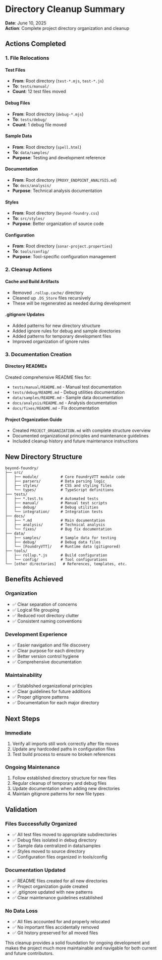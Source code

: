 # Directory Cleanup Summary

**Date**: June 10, 2025  
**Action**: Complete project directory organization and cleanup

## Actions Completed

### 1. File Relocations

#### Test Files
- **From**: Root directory (`test-*.mjs`, `test-*.js`)
- **To**: `tests/manual/`
- **Count**: 12 test files moved

#### Debug Files
- **From**: Root directory (`debug-*.mjs`)
- **To**: `tests/debug/`
- **Count**: 1 debug file moved

#### Sample Data
- **From**: Root directory (`spell.html`)
- **To**: `data/samples/`
- **Purpose**: Testing and development reference

#### Documentation
- **From**: Root directory (`PROXY_ENDPOINT_ANALYSIS.md`)
- **To**: `docs/analysis/`
- **Purpose**: Technical analysis documentation

#### Styles
- **From**: Root directory (`beyond-foundry.css`)
- **To**: `src/styles/`
- **Purpose**: Better organization of source code

#### Configuration
- **From**: Root directory (`sonar-project.properties`)
- **To**: `tools/config/`
- **Purpose**: Tool-specific configuration management

### 2. Cleanup Actions

#### Cache and Build Artifacts
- Removed `.rollup.cache/` directory
- Cleaned up `.DS_Store` files recursively
- These will be regenerated as needed during development

#### .gitignore Updates
- Added patterns for new directory structure
- Added ignore rules for debug and sample directories
- Added patterns for temporary development files
- Improved organization of ignore rules

### 3. Documentation Creation

#### Directory READMEs
Created comprehensive README files for:
- `tests/manual/README.md` - Manual test documentation
- `tests/debug/README.md` - Debug utilities documentation
- `data/samples/README.md` - Sample data documentation
- `docs/analysis/README.md` - Analysis documentation
- `docs/fixes/README.md` - Fix documentation

#### Project Organization Guide
- Created `PROJECT_ORGANIZATION.md` with complete structure overview
- Documented organizational principles and maintenance guidelines
- Included cleanup history and future maintenance instructions

## New Directory Structure

```
beyond-foundry/
├── src/
│   ├── module/          # Core FoundryVTT module code
│   ├── parsers/         # Data parsing logic
│   ├── styles/          # CSS and styling files
│   └── types/           # TypeScript definitions
├── tests/
│   ├── *.test.ts        # Automated tests
│   ├── manual/          # Manual test scripts
│   ├── debug/           # Debug utilities
│   └── integration/     # Integration tests
├── docs/
│   ├── *.md             # Main documentation
│   ├── analysis/        # Technical analysis
│   └── fixes/           # Bug fix documentation
├── data/
│   ├── samples/         # Sample data for testing
│   ├── debug/           # Debug data files
│   └── [FoundryVTT]/    # Runtime data (gitignored)
├── tools/
│   ├── rollup.*.js      # Build configuration
│   └── config/          # Tool configurations
└── [other directories]   # References, templates, etc.
```

## Benefits Achieved

### Organization
- ✅ Clear separation of concerns
- ✅ Logical file grouping
- ✅ Reduced root directory clutter
- ✅ Consistent naming conventions

### Development Experience
- ✅ Easier navigation and file discovery
- ✅ Clear purpose for each directory
- ✅ Better version control hygiene
- ✅ Comprehensive documentation

### Maintainability
- ✅ Established organizational principles
- ✅ Clear guidelines for future additions
- ✅ Proper gitignore patterns
- ✅ Documentation for each major directory

## Next Steps

### Immediate
1. Verify all imports still work correctly after file moves
2. Update any hardcoded paths in configuration files
3. Test build process to ensure no broken references

### Ongoing Maintenance
1. Follow established directory structure for new files
2. Regular cleanup of temporary and debug files
3. Update documentation when adding new directories
4. Maintain gitignore patterns for new file types

## Validation

### Files Successfully Organized
- ✅ All test files moved to appropriate subdirectories
- ✅ Debug files isolated in debug directory
- ✅ Sample data centralized in data/samples
- ✅ Styles moved to source directory
- ✅ Configuration files organized in tools/config

### Documentation Updated
- ✅ README files created for all new directories
- ✅ Project organization guide created
- ✅ .gitignore updated with new patterns
- ✅ Clear maintenance guidelines established

### No Data Loss
- ✅ All files accounted for and properly relocated
- ✅ No important files accidentally removed
- ✅ Git history preserved for all moved files

This cleanup provides a solid foundation for ongoing development and makes the project much more maintainable and navigable for both current and future contributors.
